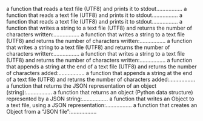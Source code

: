 a function that reads a text file (UTF8) and prints it to stdout.................
a function that reads a text file (UTF8) and prints it to stdout.................
a function that reads a text file (UTF8) and prints it to stdout.................
a function that writes a string to a text file (UTF8) and returns the number of characters written:.................
a function that writes a string to a text file (UTF8) and returns the number of characters written:.................
a function that writes a string to a text file (UTF8) and returns the number of characters written:.................
a function that writes a string to a text file (UTF8) and returns the number of characters written:.................
a function that appends a string at the end of a text file (UTF8) and returns the number of characters added:.................
a function that appends a string at the end of a text file (UTF8) and returns the number of characters added:.................
a function that returns the JSON representation of an object (string):.................
a function that returns an object (Python data structure) represented by a JSON string:.................
a function that writes an Object to a text file, using a JSON representation:.................
a function that creates an Object from a “JSON file”:.................
